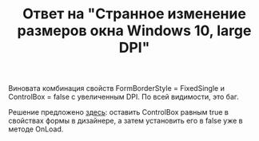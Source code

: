 ﻿---
title: "Ответ на \"Странное изменение размеров окна Windows 10, large DPI\""
se.owner.user_id: 240512
se.owner.display_name: "MSDN.WhiteKnight"
se.owner.link: "https://ru.stackoverflow.com/users/240512/msdn-whiteknight"
se.answer_id: 938301
se.question_id: 938271
se.post_type: answer
se.score: 3
se.is_accepted: True
---
<p>Виновата комбинация свойств FormBorderStyle = FixedSingle и ControlBox = false с увеличенным DPI. По всей видимости, это баг. </p>

<p>Решение предложено <a href="https://social.msdn.microsoft.com/Forums/windows/en-US/1840ca5f-d4f0-4efa-9ad0-40e45734d831/autoscalemodefont-and-formborderstylefixedsingle-incompatible?forum=winforms" rel="nofollow noreferrer">здесь</a>: оставить ControlBox равным true в свойствах формы в дизайнере, а затем установить его в false уже в методе OnLoad.</p>
